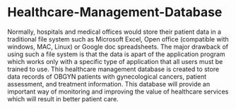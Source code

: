# Healthcare-Management-Database
Normally, hospitals and medical offices would store their patient data in a traditional file system such as Microsoft Excel, Open office (compatible with windows, MAC, Linux) or Google doc spreadsheets. The major drawback of using such a file system is that the data is apart of the application program which works only with a specific type of application that all users must be trained to use. This healthcare management database is created to store data records of OBGYN patients with gynecological cancers, patient assessment, and treatment information. This database will provide an important way of monitoring and improving the value of healthcare services which will result in better patient care.
